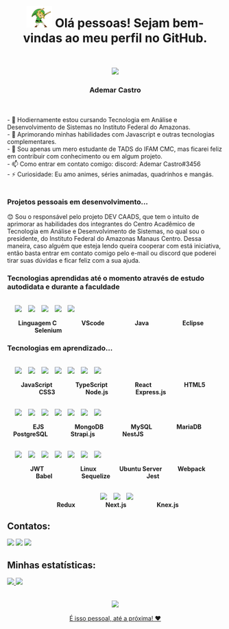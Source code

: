 <div align="center">
  <h1><img src="0 - Arquivos/gifs/link.gif" width="60px"/> Olá pessoas! Sejam bem-vindas ao meu perfil no GitHub.</h1>
</div>
<br><br>
<div align="center">
  <img src="https://scontent.fmao1-1.fna.fbcdn.net/v/t39.30808-6/312274917_1099555510933086_3845419909291664723_n.jpg?stp=dst-jpg_p526x296&_nc_cat=101&ccb=1-7&_nc_sid=730e14&_nc_eui2=AeEc_j2kpUxHZB-RLj5XGkYTHNnswvDubRkc2ezC8O5tGa5dhi9re6slXtH6oMYwofWE6iAAGJ-UWzh_tVvamDHb&_nc_ohc=Gey-_xE95_AAX_eZoC0&_nc_ht=scontent.fmao1-1.fna&oh=00_AT9MJiFRle5D-MSaTUz2IkbEEcxL8lBfnC3g5d8s1Qx3EA&oe=63543CD9" width="300px"/>
  <h3>Ademar Castro</h3>
</div>
<br><br>
- 🔭 Hodiernamente estou cursando Tecnologia em Análise e Desenvolvimento de Sistemas no Instituto Federal do Amazonas. <br>
- 🌱 Aprimorando minhas habilidades com Javascript e outras tecnologias complementares. <br>
- 💬 Sou apenas um mero estudante de TADS do IFAM CMC, mas ficarei feliz em contribuir com conhecimento ou em algum projeto. <br>
- 📫 Como entrar em contato comigo: discord: Ademar Castro#3456<br>
- ⚡ Curiosidade: Eu amo animes, séries animadas, quadrinhos e mangás.<br><br>

<h3>Projetos pessoais em desenvolvimento...</h3>
😊️ Sou o responsável pelo projeto DEV CAADS, que tem o intuito de aprimorar as habilidades dos integrantes do Centro Acadêmico de Tecnologia em Análise e               Desenvolvimento de Sistemas, no qual sou o presidente, do Instituto Federal do Amazonas Manaus Centro. Dessa maneira, caso alguém que esteja lendo queira cooperar com  está iniciativa, então basta entrar em contato comigo pelo e-mail ou discord que poderei tirar suas dúvidas e ficar feliz com a sua ajuda.  <br>

<h3>Tecnologias aprendidas até o momento através de estudo autodidata e durante a faculdade</h3> <br>

<div>
  &emsp; <img src="https://images.vexels.com/media/users/3/166179/isolated/preview/b83d6b47a9502dfaf535087627a8bf96-icone-da-linguagem-de-programacao-c.png" width="100px"/> &ensp;
  <img src="https://www.svgrepo.com/show/374171/vscode.svg" width="100px"/> &ensp;
  <img src="https://www.svgrepo.com/show/353924/java.svg" width="100px"/> &ensp;
  <img src="https://www.svgrepo.com/show/353685/eclipse-icon.svg" width="100px"/> &ensp;
  <img src="https://www.svgrepo.com/show/354321/selenium.svg" width="100px"/> &ensp;
</div>

&emsp;&nbsp;&nbsp; <strong>Linguagem C</strong>
&emsp;&emsp;&nbsp;&nbsp; <strong>&emsp;VScode</strong>
&emsp;&emsp;&emsp;&ensp; <strong>&emsp;Java</strong>
&emsp;&emsp;&emsp;&ensp;&nbsp;&nbsp; <strong>&emsp;Eclipse</strong>
&emsp;&emsp;&emsp;&nbsp; <strong>&emsp;Selenium</strong>

<h3>Tecnologias em aprendizado...</h3> <br>

<div>
  &emsp; <img src="https://upload.wikimedia.org/wikipedia/commons/9/99/Unofficial_JavaScript_logo_2.svg" width="100px"/> &ensp;
  <img src="https://www.svgrepo.com/show/303600/typescript-logo.svg" width="100px"/> &ensp;
  <img src="https://www.svgrepo.com/show/354259/react.svg" width="100px"/> &ensp;
  <img src="https://www.svgrepo.com/show/373669/html.svg" width="100px"/> &ensp;
  <img src="https://www.svgrepo.com/show/373535/css.svg" width="100px"/> &ensp;
  <img src="https://www.svgrepo.com/show/355140/node.svg" width="100px"/> &ensp;
  <img src="https://upload.wikimedia.org/wikipedia/commons/thumb/8/88/Status_iucn_EX_icon.svg/480px-Status_iucn_EX_icon.svg.png" width="100px"/> &ensp;
</div>

&emsp; <strong>&emsp;JavaScript</strong>
&emsp;&emsp;&nbsp; <strong>&emsp;TypeScript</strong>
&emsp;&emsp;&emsp; <strong>&emsp;React</strong>
&emsp;&emsp;&emsp;&nbsp;&nbsp;&nbsp; <strong>&emsp;HTML5</strong>
&emsp;&emsp;&emsp;&emsp; <strong>&emsp;CSS3</strong>
&emsp;&emsp;&ensp;&ensp;&nbsp; <strong>&emsp;&nbsp;Node.js</strong>
&emsp;&emsp;&emsp; <strong>&emsp;Express.js</strong>

<div>
<br>
  &emsp; <img src="https://www.svgrepo.com/show/373574/ejs.svg" width="100px"/> &ensp;
  <img src="https://www.svgrepo.com/show/373845/mongo.svg" width="100px"/> &ensp;
  <img src="https://www.svgrepo.com/show/354099/mysql.svg" width="100px"/> &ensp;
  <img src="https://www.svgrepo.com/show/373824/mariadb.svg" width="100px"/> &ensp;
  <img src="https://www.svgrepo.com/show/373965/pgsql.svg" width="100px"/> &ensp;
  <img src="https://www.svgrepo.com/show/354399/strapi-icon.svg" width="100"/> &ensp;
  <img src="https://www.svgrepo.com/show/354107/nestjs.svg" width="100"/> &ensp;
</div>

&emsp;&emsp;&ensp;&ensp; <strong>&emsp;EJS</strong>
&emsp;&emsp;&ensp;&ensp;&nbsp;&nbsp; <strong>&emsp;MongoDB</strong>
&emsp;&emsp;&emsp; <strong>&emsp;MySQL</strong>
&emsp;&emsp;&ensp; <strong>&emsp;MariaDB</strong>
&emsp;&emsp;&ensp;&nbsp; <strong>&emsp;PostgreSQL</strong>
&emsp;&emsp; <strong>&emsp;&nbsp;Strapi.js</strong>
&emsp;&emsp;&emsp; <strong>&emsp;NestJS</strong>

<div>
  <br>
  &emsp; <img src="https://img.icons8.com/color/452/java-web-token.png" width="100px"/> &ensp;
  <img src="https://www.iconsdb.com/icons/preview/white/linux-xxl.png" width="100px"/> &ensp;
  <img src="https://www.svgrepo.com/show/349544/ubuntu.svg" width="100px"/> &ensp;
  <img src="https://www.svgrepo.com/show/354552/webpack.svg" width="100px"/> &ensp;
  <img src="https://www.svgrepo.com/show/353468/babel.svg" width="100px"/> &ensp;
  <img src="https://www.svgrepo.com/show/354333/sequelize.svg" width="100px"/> &ensp;
  <img src="https://www.svgrepo.com/show/353930/jest.svg" width="100px"/> &ensp;
</div>

&emsp;&emsp;&nbsp;&nbsp; <strong>&emsp;JWT</strong>
&emsp;&emsp;&emsp;&ensp;&ensp;&ensp; <strong>&emsp;Linux</strong>
&emsp;&ensp;&ensp;&nbsp; <strong>&emsp;Ubuntu Server</strong>
&ensp;&nbsp;&nbsp; <strong>&emsp;Webpack</strong>
&emsp;&emsp;&emsp;&ensp; <strong>&emsp;Babel</strong>
&emsp;&emsp;&ensp;&nbsp;&nbsp; <strong>&emsp;&nbsp;Sequelize</strong>
&emsp;&emsp;&emsp;&emsp;&ensp; <strong>&emsp;Jest</strong>

<div align="center">
  <br>
  &emsp; <img src="https://www.svgrepo.com/show/354274/redux.svg" width="100px"/> &ensp;
  <img src="https://ui-lib.com/blog/wp-content/uploads/2021/12/nextjs-boilerplate-logo.png" width="100px"/> &ensp;
  <img src="https://www.svgrepo.com/show/353972/knex.svg" width="100px"/> &ensp;
</div>

<div align="center">
  &nbsp;&nbsp;&nbsp;<strong>Redux</strong>
  &emsp;&emsp;&emsp;&emsp;&ensp; <strong>Next.js</strong>
  &emsp;&emsp;&ensp;&ensp;&ensp; <strong>&emsp;Knex.js</strong>
</div>

## Contatos:

<div>
  <a href="https://www.instagram.com/ademar.a.castro/" target="_blank"><img src="https://img.shields.io/badge/-Instagram-%23E4405F?style=for-the-badge&logo=instagram&logoColor=white" target="_blank"></a>
  <a href = "ademar.castro.fh@gmail.com"><img src="https://img.shields.io/badge/Gmail-D14836?style=for-the-badge&logo=gmail&logoColor=white" target="_blank"></a>
  <a href="https://www.linkedin.com/in/ademar-castro-b61973232/" target="_blank"><img src="https://img.shields.io/badge/-LinkedIn-%230077B5?style=for-the-badge&logo=linkedin&logoColor=white" target="_blank"></a>
</div>

## Minhas estatísticas:

<div>
<a href="https://github.com/AdemarCastro">
<img height="180em" src="https://github-readme-stats.vercel.app/api/top-langs/?username=AdemarCastro&layout=compact&langs_count=7&theme=dracula"/>
<img height="180em" src="https://github-readme-stats.vercel.app/api?username=AdemarCastro&show_icons=true&theme=dracula&include_all_commits=true&count_private=true"/>
</div>
<br><br>
<div align="center">
  <img src="https://i.pinimg.com/originals/b2/d5/3d/b2d53d95c57463d69ebbe4f24a72ff49.gif" width="250px"/>
  <p>É isso pessoal, até a próxima! ❤️</p> 
</div>
